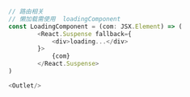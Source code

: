 ```javascript
// 路由相关
// 懒加载需使用  loadingComponent
const LoadingComponent = (com: JSX.Element) => (
		<React.Suspense fallback={
			<div>loading...</div>
		}>
			{com}
		</React.Suspense>
)
```


```javascript
<Outlet/>
```